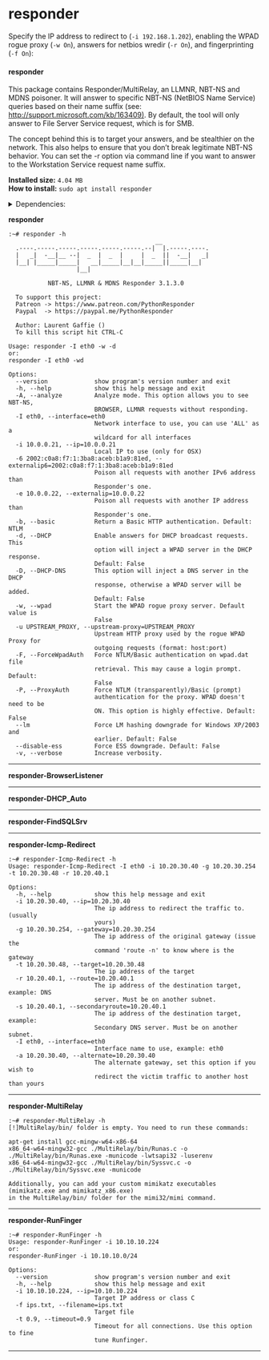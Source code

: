 # responder

Specify the IP address to redirect to (`-i 192.168.1.202`), enabling the WPAD rogue proxy (`-w On`), answers for netbios wredir (`-r On`), and fingerprinting (`-f On`):

#### responder <a href="#responder" id="responder"></a>

This package contains Responder/MultiRelay, an LLMNR, NBT-NS and MDNS poisoner. It will answer to specific NBT-NS (NetBIOS Name Service) queries based on their name suffix (see: [http://support.microsoft.com/kb/163409)](http://support.microsoft.com/kb/163409\)). By default, the tool will only answer to File Server Service request, which is for SMB.

The concept behind this is to target your answers, and be stealthier on the network. This also helps to ensure that you don’t break legitimate NBT-NS behavior. You can set the -r option via command line if you want to answer to the Workstation Service request name suffix.

**Installed size:** `4.04 MB`\
**How to install:** `sudo apt install responder`

<details>

<summary>Dependencies:</summary>

* net-tools
* python3
* python3-netifaces
* python3-pkg-resources
* python3-pycryptodome
* python3-six

</details>

**responder**

```
:~# responder -h
                                         __
  .----.-----.-----.-----.-----.-----.--|  |.-----.----.
  |   _|  -__|__ --|  _  |  _  |     |  _  ||  -__|   _|
  |__| |_____|_____|   __|_____|__|__|_____||_____|__|
                   |__|

           NBT-NS, LLMNR & MDNS Responder 3.1.3.0

  To support this project:
  Patreon -> https://www.patreon.com/PythonResponder
  Paypal  -> https://paypal.me/PythonResponder

  Author: Laurent Gaffie ()
  To kill this script hit CTRL-C

Usage: responder -I eth0 -w -d
or:
responder -I eth0 -wd

Options:
  --version             show program's version number and exit
  -h, --help            show this help message and exit
  -A, --analyze         Analyze mode. This option allows you to see NBT-NS,
                        BROWSER, LLMNR requests without responding.
  -I eth0, --interface=eth0
                        Network interface to use, you can use 'ALL' as a
                        wildcard for all interfaces
  -i 10.0.0.21, --ip=10.0.0.21
                        Local IP to use (only for OSX)
  -6 2002:c0a8:f7:1:3ba8:aceb:b1a9:81ed, --externalip6=2002:c0a8:f7:1:3ba8:aceb:b1a9:81ed
                        Poison all requests with another IPv6 address than
                        Responder's one.
  -e 10.0.0.22, --externalip=10.0.0.22
                        Poison all requests with another IP address than
                        Responder's one.
  -b, --basic           Return a Basic HTTP authentication. Default: NTLM
  -d, --DHCP            Enable answers for DHCP broadcast requests. This
                        option will inject a WPAD server in the DHCP response.
                        Default: False
  -D, --DHCP-DNS        This option will inject a DNS server in the DHCP
                        response, otherwise a WPAD server will be added.
                        Default: False
  -w, --wpad            Start the WPAD rogue proxy server. Default value is
                        False
  -u UPSTREAM_PROXY, --upstream-proxy=UPSTREAM_PROXY
                        Upstream HTTP proxy used by the rogue WPAD Proxy for
                        outgoing requests (format: host:port)
  -F, --ForceWpadAuth   Force NTLM/Basic authentication on wpad.dat file
                        retrieval. This may cause a login prompt. Default:
                        False
  -P, --ProxyAuth       Force NTLM (transparently)/Basic (prompt)
                        authentication for the proxy. WPAD doesn't need to be
                        ON. This option is highly effective. Default: False
  --lm                  Force LM hashing downgrade for Windows XP/2003 and
                        earlier. Default: False
  --disable-ess         Force ESS downgrade. Default: False
  -v, --verbose         Increase verbosity.
```

***

**responder-BrowserListener**

***

**responder-DHCP\_Auto**

***

**responder-FindSQLSrv**

***

**responder-Icmp-Redirect**

```
:~# responder-Icmp-Redirect -h
Usage: responder-Icmp-Redirect -I eth0 -i 10.20.30.40 -g 10.20.30.254 -t 10.20.30.48 -r 10.20.40.1

Options:
  -h, --help            show this help message and exit
  -i 10.20.30.40, --ip=10.20.30.40
                        The ip address to redirect the traffic to. (usually
                        yours)
  -g 10.20.30.254, --gateway=10.20.30.254
                        The ip address of the original gateway (issue the
                        command 'route -n' to know where is the gateway
  -t 10.20.30.48, --target=10.20.30.48
                        The ip address of the target
  -r 10.20.40.1, --route=10.20.40.1
                        The ip address of the destination target, example: DNS
                        server. Must be on another subnet.
  -s 10.20.40.1, --secondaryroute=10.20.40.1
                        The ip address of the destination target, example:
                        Secondary DNS server. Must be on another subnet.
  -I eth0, --interface=eth0
                        Interface name to use, example: eth0
  -a 10.20.30.40, --alternate=10.20.30.40
                        The alternate gateway, set this option if you wish to
                        redirect the victim traffic to another host than yours
```

***

**responder-MultiRelay**

```
:~# responder-MultiRelay -h
[!]MultiRelay/bin/ folder is empty. You need to run these commands:

apt-get install gcc-mingw-w64-x86-64
x86_64-w64-mingw32-gcc ./MultiRelay/bin/Runas.c -o ./MultiRelay/bin/Runas.exe -municode -lwtsapi32 -luserenv
x86_64-w64-mingw32-gcc ./MultiRelay/bin/Syssvc.c -o ./MultiRelay/bin/Syssvc.exe -municode

Additionally, you can add your custom mimikatz executables (mimikatz.exe and mimikatz_x86.exe)
in the MultiRelay/bin/ folder for the mimi32/mimi command.
```

***

**responder-RunFinger**

```
:~# responder-RunFinger -h
Usage: responder-RunFinger -i 10.10.10.224
or:
responder-RunFinger -i 10.10.10.0/24

Options:
  --version             show program's version number and exit
  -h, --help            show this help message and exit
  -i 10.10.10.224, --ip=10.10.10.224
                        Target IP address or class C
  -f ips.txt, --filename=ips.txt
                        Target file
  -t 0.9, --timeout=0.9
                        Timeout for all connections. Use this option to fine
                        tune Runfinger.
```

***

